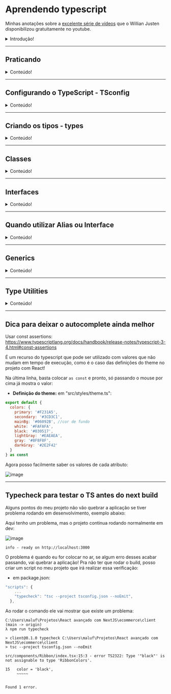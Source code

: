 # Aprendendo typescript

Minhas anotações sobre a [excelente série de vídeos](https://www.youtube.com/watch?v=mRixno_uE2o&list=PLlAbYrWSYTiPanrzauGa7vMuve7_vnXG_&index=4) que o Willian Justen disponibilizou gratuitamente no youtube.

<details>
  <summary>Introdução!</summary>

- Documentação oficial: https://www.typescriptlang.org/


TypeScript adiciona novas funcionalidades ao JavaScript (é um superset)! No final, o TS compila para JS, o resultado vai ser em JS para ser interpretado. Posso ter arquivo .ts convivendo com .js. a sintaxe dos dois é a mesma! 

- vantagens de usar o TS:
  - Exemplo do que o TS resolve com a tipagem de dados:
  ```javascript
  function sum(a,b) {
    return a + b
  }

  sum (1, 2) //3 (OK)
  sum ("1", "2") //12 (erro, como eu passei string, ele concatenou)
  ```
  - O TS também avisa se eu estiver fazendo algumas coisas sem sentido no código (ex: dividir um número por um array)
  - Funciona como espécie de "primeira documentação", por está declarado aquilo que se espera receber 
  - Deixa o auto complete muito poderoso, informando o que está disponível

<br>

- desvantagens do TS:
  - precisa ser compilado
  - aprendizado inicial dos tipos e boas práticas
  - erros nem sempre estão claros ou são enormes e ruins de entender

<br>

Algumas considerações sobre o TS:

- Em um projeto, a adoção para o TS pode ser feita gradualmente, não é necessário reescrever o código inteiro, não tem problema ficar JS e TS no mesmo app
- Mesmo que tenha testes no projetos, o typescript aumenta a segurança da aplicação, eles são usados em conjunto
- Funciona bem com programação funcional (não é só para orientação a objetos, isso é um mito)
- Não obriga que tudo seja tipado, algumas coisas são por inferência (se eu passar uma string na prop ele entende que é uma string então eu não preciso declarar)
- Serve para qualquer complexidade de projeto
- Não é o mesmo que "PropTypes" (aquela lib do react), pq ela não bloqueia nada, nem da erro, o máximo que faz é informar um alerta no console log. O TS sim nos bloqueia. Se usar o TS, não precisa usar o PropTypes!

</details>

---

## Praticando

<details>
  <summary>Conteúdo!</summary>

Essa função me permite concatenar números ao invés de somar:

```html
<body>
    <input type="number" id="num1" />
    <span>+</span>
    <input type="number" id="num2" />
    <button id="button">Somar</button>
    <script src="index.js"></script>
</body>
```

```javascript
const input1 = document.getElementById("num1")
const input2 = document.getElementById("num2")
const button = document.getElementById("button")

function sum(a,b) {
    return a + b
}

button.addEventListener("click", function(){
    console.log(sum(input1.value, input2.value))
})
```

Por padrão, a informação que vem de um input é sempre uma **string**.

Esse mesmo código, no TS, vai dar erro, os tipos não estão definidos.

Se eu informar que o input é um elemento do HTML, e definir que "a" e "b" são números (pq é isso que eu espero receber pra função soma), vai dar erro aqui `input1.value`: "O argumento do tipo 'string' não pode ser atribuído ao parâmetro do tipo 'número'."

```typescript
const input1 = document.getElementById("num1") as HTMLInputElement
const input2 = document.getElementById("num2") as HTMLInputElement
const button = document.getElementById("button")

function sum(a: number, b: number) {
    return a + b
}

button.addEventListener("click", function(){
    console.log(sum(input1.value, input2.value))
})
```

**Se o código estiver assim e eu for compilar ele para JS, vai dar erro.**

Essa é a forma de corrigir o erro e deixar tudo certinho:

```javascript
const input1 = document.getElementById("num1") as HTMLInputElement
const input2 = document.getElementById("num2") as HTMLInputElement
const button = document.getElementById("button")

function sum(a: number, b: number) {
    return a + b
}

button.addEventListener("click", function(){
    console.log(sum(Number(input1.value), Number(input2.value)))
})
``` 
</details>

---

## Configurando o TypeScript - TSconfig

<details>
  <summary>Conteúdo!</summary>

Enquanto não existe o TSconfig, o código pra compilar um arquivo é `tsc index.ts --watch` no cmder.

O "--watch" é parecido com o nodemon, vai atualizando a compilação conforme salvo os arquivos. 

Para cada arquivo ".ts" que eu criar, na hora da compilação, vai ser gerado um arquivo igual ".js". Por isso algumas coisas precisam ser configuradas (onde esses arquivos serão salvos e etc).

- comando `tsc --init`, cria o arquivo "tsconfig.json"
- no arquivo "tsconfig.json", informar a pasta onde os arquivos compilados serão armazenados: "outDir": "./dist". 
- ao rodar `tsc`, já será criada uma pasta no projeto durante a compilação

Importante: agora que o arquivo "tsconfig.json" existe, o TS já vai compilar todos os arquivos ".ts" que existirem no meu projeto, não preciso especificar o nome deles.

Agora, para compilar basta usar o comando `tsc`.

<br>
</details>

---

## Criando os tipos - types

<details>
  <summary>Conteúdo!</summary>

Esses são alguns básicos!

Existem os tipos primitivos do javascript (string, number e etc) e alguns que foram criados para uso com o typescript.

Registrei os que não conhecia muito:

- **tupla**: pra quando eu tenho um array e sei a quantidade e tipos de elementos dentro dele:
```javascript
let title: [number, string, string]
title = [1, "foo", "bar"]
```

- **enun**: ajuda com a criação de "chave = valor", assim posso passar informações mais amigáveis ao usuário, por exemplo:
```javascript
enum Colors {
  white = '#fff',
  black = '000'
}  
```

- **any**: pra quando pode ser de qualquer tipo. (não é bom utilizar ele - dentro do TSconfig posso configurar pra que esse tipo não seja permitido).

- **void (vazio)**: pra tipar funções onde eu sei que não retorna nada. exemplo:

```javascript
function logger(): void {
  console.log('foo')
}
```
Obs.: nesse caso o typescript entende que o console log é vazio, eu não precisaria colocar isso ali, mas quando for uma função minha eu tenho que indicar então é bom acostumar.

- **null / undefined**: na prática os dois são a mesma coisa (não tem conteúdo então da false). o uso seria pra quando eu tenho um campo que pode ser undefined ou outra coisa, exemplo:
```javascript
type info = string | undefined
```

- **never**: nunca vai retornar nada. seria mais pra quando eu vou lançar um erro:
```javascript
function error(): never {
  throw new Error("error")
}
```

- **object**: qualquer coisa que não seja um tipo primitivo, é um objeto. se eu colocar um boolean, string, number e etc, vai dar erro.

```javascript
let cart: object;

cart = {
  key: "foo"
}
```

- **union**: pra quando a propriedade pode ser de mais de um tipo (igual acima no undefined). usado com esse operador:
```javascript
string | undefined
```

- **alias**

Tem duas utilidades:

1. pra quando eu crio um tipo personalizado. se eu tenho duas funções com uma prop que podem ser tanto number quanto string, por exemplo, não preciso ficar repetindo essas duas tipagens com o union, posso criar uma nova e utilizar assim:

```javascript
type Uid: string | number

function log(uuid: Uid, item: string) {
  console.log(uuid, item)
}  
```

2. pra quando eu quero deixar os valores pré-definidos. (como se fosse uma lista suspensa)

```javascript
type Plataform = "Windows" | "Linux" | "Mac Os"

function renderPlataform(plataform: Plataform) {
  return plataform
}

renderPlataform('Windows') //se eu colocar "ios" vai dar erro, dizendo que isso não está na definição do type
```

- **aliases com intersection**: 

usado para uma personalização mais complexa, por exemplo, ao invés de colocar o valor padrão que a variável vai receber, posso montar um objeto vários tipos e se um deles for opcional eu informo também para não dar erro na validação:

```javascript
type AccountInfo = {
  id: number;
  name: string;
  email?: string //essa interrogação informa que o campo é opcional, é o mesmo que definir "string | undefined"
}

const account: AccountInfo = {
  id: 123,
  name: "Maria"
}   
```

Mas eu posso ter também um segundo type personalizado, exemplo:
```javascript
type CharInfo = {
  nickname: string;
  level: number
}

const char: CharInfo = {
  nickname: "Maria",
  level: 100
}   
```

E agora eu posso querer um terceiro tipo que tem informação dos dois anteriores! Para este caso vou usar o "intersection", ele faz a junção de outros types:

```javascript
type PlayerInfo = AccountInfo & CharInfo

const player: PlayerInfo = {
  id: 12,
  name: "Maria",
  nickname: "Malu", 
  level: 100
}
```
Obs.: as informações não precisam estar na mesma ordem em que foram definidas nos types unidos.

Neste caso, será obrigatório preencher todas as informações dos dois types que foram unidos, a menos que algum deles tenha uma informação opcional (como foi o caso do email).

<br>

### Type inference


Não é obrigatório tipar todos os meus dados! A inferência faz isso quando entende o que estou passando, exemplo:

```javascript
let message = "mensagem abc";
```

Como estou passando uma string, ele entende que é string, não preciso definir o type. Se eu tentar mudar o valor para um número, vai dar erro :) 

</details>

---

## Classes

<details>
  <summary>Conteúdo!</summary>

Não são obrigatórias no TS.

O typescript resolve aquele problema dos atributos privados (em que a convenção é usar um underline no início do nome do atributo, mas que era só uma informação visual para o dev, não causava nenhum tipo de bloqueio).

- Criando uma classe com um método e instanciando um objeto:

```javascript
class UserAccount {
    name: string;
    age: number;

    constructor(name: string, age: number) {
        this.name = name;
        this.age = age
    };

    logDetails(): void {
        console.log(`A usuária ${this.name} tem ${this.age} anos`)
    }
};


const malu = new UserAccount("Malu", 30);
console.log(malu);
console.log(malu.age);
malu.logDetails();

//Resultado:
UserAccount { name: 'Malu', age: 30 }
30
A usuária Malu tem 30 anos
```

Até aqui a novidade é definir os types na construção da classe.

- Criando um método estendido (com herança)

```javascript
class CharAccount extends UserAccount {
    nickname: string;
    level: number;

    constructor(name: string, age: number, nickname: string, level: number) { //aqui eu preciso repetir as propriedades da classe mãe
        super(name, age)
        this.nickname = nickname;
        this.level = level
    }
}

const joao = new CharAccount("João", 30, "John", 3);
console.log(joao)
joao.nickname = "scott"
console.log(joao)

//dessa forma, consigo alterar as informações do objeto. resultado:
CharAccount { name: 'João', age: 30, nickname: 'John', level: 3 }
CharAccount { name: 'João', age: 30, nickname: 'scott', level: 3 }
```

E agora entram os Modifiers, recurso muito legal do TS!

<br>

### Modifiers

- **PRIVATE:** Se eu quiser definir que uma propriedade não pode ser chamada (e ai nem vai ser alterada) em outro lugar além daquele em que foi definido (do lado de fora da classe, digamos assim).

Importante: esse método não permite o uso do atributo nas classes que foram estendidas, realmente é só dentro da classe em que foi declarado.

Neste exemplo, "nickname" receberá o private:

```javascript
class CharAccount extends UserAccount {
    private nickname: string; //modifier aqui
    level: number;

    constructor(name: string, age: number, nickname: string, level: number) {
        super(name, age)
        this.nickname = nickname;
        this.level = level
    }
};

const joao = new CharAccount("João", 30, "John", 3);
console.log(joao)
joao.nickname = "scott" //agora aqui está com erro, porque "nickname" é privado e não pode ser acessado
//Property 'nickname' is private and only accessible within class 'CharAccount'.
console.log(joao)
```

Com esse erro o TS nem vai compilar para JS:
```console
[10:54:04] File change detected. Starting incremental compilation...
classes.ts:35:6 - error TS2341: Property 'nickname' is private and only accessible within class 'CharAccount'.
35 joao.nickname = "scott"
        ~~~~~~~~
[10:54:04] Found 1 error. Watching for file changes.
```

- Mas eu posso acessar esse atributo em um método que está dentro da classe, isso é permitido. O TS irá compilar normalmente:

```javascript
class CharAccount extends UserAccount {
    private nickname: string;
    level: number;

    constructor(name: string, age: number, nickname: string, level: number) { 
        super(name, age)
        this.nickname = nickname;
        this.level = level
    }

    logCharDetails(): void {
        console.log(`O usuário tem o apelido ${this.nickname}`) //chamando a propriedade privada 
    }
}

const joao = new CharAccount("João", 30, "John", 3);
console.log(joao)
joao.logCharDetails();

//não funcionaria um console.log(joao.nickname), por exemplo
```

Resultado:
```console
CharAccount { name: 'João', age: 30, nickname: 'John', level: 3 }
O usuário tem o apelido John
```

- **READONLY:** utilizado para definir que um objeto pode ser lido mas não pode ser editado depois da criação (nem se estiver dentro da classe com um set)

Neste exemplo o "level" receberá o modifier "readonly":

```javascript
class CharAccount extends UserAccount {
    private nickname: string;
    readonly level: number;

    constructor(name: string, age: number, nickname: string, level: number) {
        super(name, age)
        this.nickname = nickname;
        this.level = level
    }
}

const joao = new CharAccount("João", 30, "John", 3);
console.log(joao.level) //isso funciona, pq estou apenas lendo a informação
joao.level = 4; //isso não funciona, pq não é permitido mudar o valor depois que ele foi criado!

//aparece o erro: Cannot assign to 'level' because it is a read-only property.
```

- **PUBLIC**: é uma propriedade implícita que permite qualquer coisa. é o mesmo que eu não definir nada!

- **PROTECTED**: permite o acesso dentro das classes que estendem dela, mas não permite do lado de fora. Não permite nem chamar a propriedade, igual ao private.

É bem parecido com o private, a diferença é que o private só permite dentro da classe em que o atributo foi declarado, nas classes estendidas não permite que seja chamado, já o protected permite que as classes estendidas chamem o atributo

- PRIVATE

```javascript
class UserAccount {
    private name: string;
    age: number;

    constructor(name: string, age: number) {
        this.name = name;
        this.age = age
    };

    logDetails(): void {
        console.log(`A usuária ${this.name} tem ${this.age} anos`)
    }
};

class CharAccount extends UserAccount {
    private nickname: string;
    readonly level: number;

    constructor(name: string, age: number, nickname: string, level: number)
        super(name, age)
        this.nickname = nickname;
        this.level = level
    }

    logCharDetails(): void {
        console.log(`O usuário tem o apelido ${this.nickname} e o nome ${this.name}`) //da erro
        //Property 'name' is private and only accessible within class 'UserAccount'.
    }
}
```

- PROTECTED

O mesmo código acima vai funcionar se eu utilizar o modifier protected!

```javascript
class UserAccount {
    protected name: string;
    age: number;
//...restante segue igual ao código anterior, apenas não dá o erro
```

<br>

### Get e Set

- get = podemos pegar valores e propriedades de dentro da classe. ele funciona como uma função, mas é chamado como uma propriedade que retorna o que foi definido.

o método get sempre deve possuir return de algum valor!

```javascript
class CharAccount extends UserAccount {
    private nickname: string;
    readonly level: number;

    constructor(name: string, age: number, nickname: string, level: number) 
        super(name, age)
        this.nickname = nickname;
        this.level = level
    }

    get getLevel () {
        console.log('-----GET-----')
        return this.level;
    }
}

const user1 = new CharAccount("Malu", 30, "Lu", 3);
console.log(user1.getLevel) //ele não é chamado como uma função "getLevel()" e sim como uma propriedade
```

Retorno:
```console
-----GET-----
3
```

- set = vai setar um valor

O método set não tem return igual ao get, ele deve ter declarado o parâmetro esperado (com type)

```javascript
set setLevel (level: number) {
    this.level = level;
}

const user1 = new CharAccount("Malu", 30, "Lu", 3);

//set não é chamado como função, aqui é passado algum valor para o atributo
user1.setLevel = 10;

//get não é chamado como uma função "getLevel()" e sim como uma propriedade
console.log(user1.getLevel) 
```

Retorno:
```console
-----GET-----
10
```

</details>

---

## Interfaces

<details>
  <summary>Conteúdo!</summary>
 
São muitos famosas no typescript porque existem somente no TS (JS puro não).

São um conjunto de dados para descrever a estrutura de um objeto mais complexo. Ela é utilizada exclusivamente para objetos.

Muito semelhante ao type Alias (também aceita union), mas com a inclusão dos modifiers que existem nas classes e mais as assinaturas dos métodos (essa parte ainda não peguei muito bem).

```javascript
interface Game {
    title: string;
    description: string;
    genre: string;
    plataform: string[];
    getSimilars: (title: string) => void;
}

const crash: Game = {
    title: "Crash",
    description: "Qualquer descrição",
    genre: "Aventura",
    plataform: ["ps1, ps2"],
    getSimilars: (title: string) => {
        console.log(`jogos similares a ${title}: outro jogo 1, outro jogo 2`)
    }
}

console.log(crash.title)
crash.getSimilars(crash.title)
```

Retorno:
```console
Crash
jogos similares a Crash: outro jogo 1, outro jogo 2
``` 

Assim como nas Classes, existem os modifiers também nas interfaces e assim como nos aliases eu posso deixar um campo como opcional usando o "?":

```javascript
interface Game {
    readonly title: string;
    description: string;
    genre: string;
    plataform?: string[];
    getSimilars: (title: string) => void;
}
``` 

A ideia é exatamente a mesma.

As interfaces também podem ser estendidas, igual as classes:

Obs.: pra não criar outro 'getSimilars' dentro do objeto 'crashAventuras', ele foi alterado para opcional (com o '?'). Em função disso, deu erro nessa etapa da aplicação: `crash.getSimilars(crash.title)`, porque um campo adicional pode ser undefined e o TS bloqueia isso. Nesses casos, é incluído um if para verificar se existe algo no get.


```javascript
interface Game {
    readonly title: string;
    description: string;
    genre: string;
    plataform?: string[];
    getSimilars?: (title: string) => void;
}

const crash: Game = {
    title: "Crash",
    description: "Qualquer descrição",
    genre: "Aventura",
    plataform: ["ps1, ps2"],
    getSimilars: (title: string) => {
        console.log(`jogos similares a ${title}: outro jogo 1, outro jogo 2`)
    }
}

interface Extensao extends Game {
    originalGame: Game;
    newContent: string[];
}

if(crash.getSimilars) {
    crash.getSimilars(crash.title)
}

const crashAventuras: Extensao = {
    title: "Crash Aventuras",
    description: "Qualquer descrição",
    genre: "Aventura",
    plataform: ["ps1, ps2"],
    originalGame: crash,
    newContent: ["qualquer coisa 1, qualquer coisa 2"]
} 

console.log(crashAventuras)
```

### Classes que implementam interfaces

É bem comum utilizar classes com interfaces. Diferente do type alias que serve também para primitivos, as interfaces sempre são para objetos. Normalmente as interfaces são utilizadas para criação de objetos mais complexos, quando são coisas mais simples de tipos primitivos não se usa interface e sim o type alias.

Exemplo de uma classe implementando a interface Game:

```javascript
class CreateGame implements Game {
    title: string;
    description: string;
    genre: string;

    constructor(t: string, d: string, g: string) {
        this.title = t;
        this.description = d;
        this.genre = g;

    }
}
```
</details>

---

## Quando utilizar Alias ou Interface

<details>
  <summary>Conteúdo!</summary>

Os dois recursos são muito parecidos!

```javascript
//==================definição==================

//type Alias
type GameT = {
    title: string;
};

//interface
interface Game {
    title: string;
};

//==================intersection==================

//type Alias
type GameCollectionT = Game & DLCT & { content: boolean };
//posso incluir tipos primitivos no alias

//interface
interface GameCollection extends Game {}
//não posso incluir tipos primitivos na interface

//==================implements==================

//type alias
class CreateGameT implements GameCollectionT {}

//interface
class CreateGame implements GameCollection {}

//exatamente igual

//==================declarar função==================

//type Alias
type getSimilarsT = (title: string) => void

//interface
interface getSimilars {
    (title: string): void;
}


// ***** DIFERENÇAS *****

//==================tipo primitivo==================

// Interface não pode estender de um tipo primitivo
interface ID extends number{} //isso não existe

// No type alias eu posso:
type Uui = string | number;

//==================tuplas==================

// Interface não pode definir as Tuplas
interface Tuple {
    0: number;
    1: number;
}

[1, 2, 3, "texto" ] as Tuple;

//isso não existe. nas tuplas eu devo saber a quantidade de valores e o tipo de cada um deles. na interface eu posso colocar qualquer coisa que é aceitável

//type alias
type TupleT = [number, number]
[1, 2] as TupleT;

//==================múltiplas declarações==================

// Interface pode ter múltiplas declarações e todas serão unidas com o mesmo nome

interface JQuery {
    a: string;
}

interface JQuery {
    b: string;
}

const $: JQuery = {
    a: 'foo',
    b: 'bar'
}

// Type alias é apenas uma declaração por escopo, ele não vai entender e unir da mesma forma que a interface
type JQueryT = { a: string }
type JQueryT = { b: string } //da erro

//isso pode ser uma vantagem que impede a criação de types duplicados que poderiam confundir e criar problemas no escopo
```

- Quando optar por interface
  - quando estiver criando libs, pois são mais extensíveis (em função das múltiplas declarações)
  - quando estiver programando orientado a objetos, aí faz sentido usar seguir esse padrão de class e interface

- Quando optar pelo type alias
  - é mais recomendável na maioria das vezes, pois é um pouquinho mais simplificado e facilita na forma de escrita (menos verboso, mas é tão sutil a diferença...)
  - quando estiver usando React - Props  

O MAIS importante é ter **consistência**, se o projeto inteiro já está usando interface, é melhor assim, da mesma forma se estiver usando type alias.

</details>

---

## Generics 

<details>
  <summary>Conteúdo!</summary>

- Serve para trazer um pouco de flexibilidade à linguagem tipada
- Os métodos ficam mais genéricos para permitir diferentes tipos de entrada e facilitar a reutilização do código
- É bastante utilizado nos hooks do React
- Funciona com tipos primitivos e com objetos mais complexos
- Da pra utilizar o Type Alias e Interface para personalizar um tipo e simplificar o código

- Na prática:
  - Utilizado para quando eu quero definir um método que pode receber mais de um type, mas diferente do union (string | number) eu quero definir que será apenas de um desses tipos, então: depois que eu definir na chamada do método, ou é um tipo ou é outro tipo, mas não pode ser os dois!
  - A definição é feita diretamente na chamada do método
  - Se eu quiser colocar boolean na chamada do método, não funciona, pq na função informei apenas number ou string (exemplo)

```javascript
function useState<S extends number | string>(){ //definição do generic
    let state: S

    function getState(){
        return state;
    }

    function setState(newState: S){
        state = newState
    }

    return { getState, setState }
}
 
const newState = useState<string>(); //na chamada estou definindo que será apenas string

newState.setState('foo') //funciona normalmente 
console.log(newState.getState())

newState.setState(123)
console.log(newState.getState()) //erro
//Argument of type 'number' is not assignable to parameter of type 'string'

newState.setState(true)
console.log(newState.getState()) //erro
//Argument of type 'boolean' is not assignable to parameter of type 'string'.
```

- Aqui: `function useState<S extends number | string>(){`
  - trecho `S` é uma forma usual de indicar o atributo que está sendo passado no método (na real pode usar qualquer letra)
- Forma usual de indicar o atributo:
  -   S => State
  -   T => Type
  -   K => Key
  -   V => Value
  -   E => Element

- trecho `S extends number | string` é onde estou definindo o generic, informando os tipos possíveis dele

Se dentro do generic eu quiser definir que será sempre de um tipo específico, ficaria assim:

```javascript
function useState<S extends number | string = string>(){ //aqui está a definição default string
    let state: S
    //... função segue igual acima
}
 
const newState = useState();

newState.setState('foo') //funciona normalmente 
console.log(newState.getState())

newState.setState(123)
console.log(newState.getState()) //erro
//Argument of type 'number' is not assignable to parameter of type 'string'

```

- trecho "`= string`" não tem relação com o que está a esquerda no código, serve para indicar o tipo padrão (default).

</details>

--- 

## Type Utilities

<details>
  <summary>Conteúdo!</summary>

São feitos com base nos generics. São utilitários para trabalhar com os types, servem para quando queremos fazer operações em cima dos próprios types.

Os utilities são definidos na chamada do type!

Existem vários, estes são apenas alguns:

- **Readonly**: para trabalhar com o princípio da imutabilidade, que seria não modificar o objeto inicial que foi criado (é a mesma lógica das interfaces e classes).

Criando um objeto básico sem nenhum utilities: 

```javascript
type Todo = {
    title: string;
    description: string;
    completed: boolean;
}

const todo: Todo = {
    title: "Assistir série",
    description: "Relaxar",
    completed: false,
}

console.log(todo)
//resultado: { title: 'Assistir série', description: 'Relaxar', completed: false }

//assim estou mudando o objeto inicial que foi criado
todo.completed = true;
console.log(todo)
//resultado: { title: 'Assistir série', description: 'Relaxar', completed: true }
```

- Implementando o readonly:

```
const todo: Readonly<Todo> = { //aqui
    title: "Assistir série",
    description: "Relaxar",
    completed: false,
}

todo.completed = true; //erro
//Cannot assign to 'completed' because it is a read-only property.
```

Seguindo o princípio da imutabilidade, a forma correta de alterar a informação é criar uma função que irá gerar um novo objeto com as informações atualizadas, sem alterar o objeto original. Aí entra o Partial.

- **Partial**: permite que nem todos os campos do objeto sejam preenchidos durante o update. Na criação do objeto os campos continuam obrigatórios, é apenas no update que poderá acontecer o preenchimento de apenas um campo, por exemplo. 

Outro ponto é que se no update eu informar campos que não existem, vai dar erro. Então é obrigatório seguir a estrutura original do objeto que foi definido no type!

```javascript
type Todo = {
    title: string;
    description: string;
    completed: boolean;
}

const todo: Readonly<Todo> = {
    title: "Assistir série",
    description: "Relaxar",
    completed: false,
}

function updateTodo(todo: Todo, fieldsToUpdate: Partial<Todo>) { //Make all properties in T optional
    return { ...todo, ...fieldsToUpdate }
}

const todo2 : Todo = updateTodo(todo, { completed: true })
//sem utilizar o Partial, aqui estava dando o erro 
//"Type '{ completed: true; }' is missing the following properties from type 'Todo': title, description", 
```

- **Pick**: pega algumas propriedades do type que já está criado e cria um novo type com elas.

```javascript
type Todo = {
    title: string;
    description: string;
    completed: boolean;
}
//pick:
type TodoPreview = Pick<Todo, "title" | "completed">

const todo3 : TodoPreview = {
    title: "Ler um livro",
    completed: false
}
```

Se eu tentar preencher "description" na variável do tipo "TodoPreview" vai dar erro, pois posso utilizar somente os campos que foram pegos (pick) do type "Todo".

- **Omit**: seria o contrário do pick, ao invés de pegar, ele omite a propriedade informada.

Se eu criar um objeto com a propriedade omitida, vai dar erro:

```javascript
//omit
type TodoPreview2 = Omit<Todo, "description">

const todo4 : TodoPreview2 = {
    title: "Ler um livro",
    description: "teste", //erro
    //Object literal may only specify known properties, and 'description' does not exist in type 'TodoPreview2'.
    completed: false
}
```

**Quando utilizar pick ou omit?** Vai depender da quantidade de propriedades existentes e do que eu quero fazer com elas, obviamente... 

- Se quero pegar quase todas as propriedades, basta omitir as poucas que não quero. 
- Se quero pegar somente poucas, utilizar o pick nelas.

</details>

---

## Dica para deixar o autocomplete ainda melhor

Usar const assertions: https://www.typescriptlang.org/docs/handbook/release-notes/typescript-3-4.html#const-assertions

É um recurso do typescript que pode ser utilizado com valores que não mudam em tempo de execução, como é o caso das definições do theme no projeto com React!

Na última linha, basta colocar `as const` e pronto, só passando o mouse por cima já mostra o valor:

- **Definição do theme:** em "src/styles/theme.ts":

```javascript
export default {
  colors: {
    primary: '#F231A5',
    secondary: '#3CD3C1',
    mainBg: '#06092B', //cor de fundo
    white: '#FAFAFA',
    black: '#030517',
    lightGray: '#EAEAEA',
    gray: '#8F8F8F',
    darkGray: '#2E2F42'
  }
} as const
```

Agora posso facilmente saber os valores de cada atributo:

![image](https://user-images.githubusercontent.com/62160705/113924871-b7e9cd00-97c0-11eb-8e74-dc76ea2e330d.png)

---

## Typecheck para testar o TS antes do next build

Alguns pontos do meu projeto não vão quebrar a aplicação se tiver problema rodando em desenvolvimento, exemplo abaixo:

Aqui tenho um problema, mas o projeto continua rodando normalmente em dev:

![image](https://user-images.githubusercontent.com/62160705/113925147-0d25de80-97c1-11eb-9998-3001792c9863.png)

`info - ready on http://localhost:3000`

O problema é quando eu for colocar no ar, se algum erro desses acabar passando, vai quebrar a aplicação! Pra não ter que rodar o build, posso criar um script no meu projeto que irá realizar essa verificação:

- em package.json:

```javascript
"scripts": {
    ...
    "typecheck": "tsc --project tsconfig.json --noEmit",
  },
```

Ao rodar o comando ele vai mostrar que existe um problema:

```console
C:\Users\maluf\Projetos\React avançado com NextJS\ecommerce\client (main -> origin)
λ npm run typecheck

> client@0.1.0 typecheck C:\Users\maluf\Projetos\React avançado com NextJS\ecommerce\client
> tsc --project tsconfig.json --noEmit

src/components/Ribbon/index.tsx:15:3 - error TS2322: Type '"black"' is not assignable to type 'RibbonColors'.

15   color = 'black',
     ~~~~~


Found 1 error.
``` 
